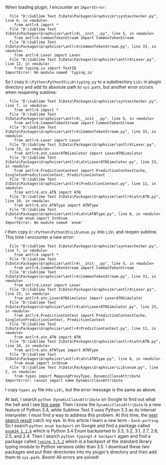 When loading plugin, I encounter an `ImportError`:

```
  File "D:\Sublime Text 3\Data\Packages\Graphvizer\syntaxchecker.py", line 6, in <module>
    from antlr4 import *
  File "D:\Sublime Text 3\Data\Packages\Graphvizer\antlr4\__init__.py", line 5, in <module>
    from antlr4.CommonTokenStream import CommonTokenStream
  File "D:\Sublime Text 3\Data\Packages\Graphvizer\antlr4\CommonTokenStream.py", line 33, in <module>
    from antlr4.Lexer import Lexer
  File "D:\Sublime Text 3\Data\Packages\Graphvizer\antlr4\Lexer.py", line 12, in <module>
    from typing.io import TextIO
ImportError: No module named 'typing.io'
```

So I copy `D:\Python\Python35\Lib\typing.py` to a subdirectory `Lib\` in plugin directory and add its absolute path to `sys.path`, but another error occurs when reopening sublime:

```
  File "D:\Sublime Text 3\Data\Packages\Graphvizer\syntaxchecker.py", line 7, in <module>
    from antlr4 import *
  File "D:\Sublime Text 3\Data\Packages\Graphvizer\antlr4\__init__.py", line 5, in <module>
    from antlr4.CommonTokenStream import CommonTokenStream
  File "D:\Sublime Text 3\Data\Packages\Graphvizer\antlr4\CommonTokenStream.py", line 33, in <module>
    from antlr4.Lexer import Lexer
  File "D:\Sublime Text 3\Data\Packages\Graphvizer\antlr4\Lexer.py", line 15, in <module>
    from antlr4.atn.LexerATNSimulator import LexerATNSimulator
  File "D:\Sublime Text 3\Data\Packages\Graphvizer\antlr4\atn\LexerATNSimulator.py", line 23, in <module>
    from antlr4.PredictionContext import PredictionContextCache, SingletonPredictionContext, PredictionContext
  File "D:\Sublime Text 3\Data\Packages\Graphvizer\antlr4\PredictionContext.py", line 11, in <module>
    from antlr4.atn.ATN import ATN
  File "D:\Sublime Text 3\Data\Packages\Graphvizer\antlr4\atn\ATN.py", line 10, in <module>
    from antlr4.atn.ATNType import ATNType
  File "D:\Sublime Text 3\Data\Packages\Graphvizer\antlr4\atn\ATNType.py", line 6, in <module>
    from enum import IntEnum
ImportError: No module named 'enum'
```

I then copy `D:\Python\Python35\Lib\enum.py` into `Lib\` and reopen sublime. This time I encounter a new error:

```
  File "D:\Sublime Text 3\Data\Packages\Graphvizer\syntaxchecker.py", line 7, in <module>
    from antlr4 import *
  File "D:\Sublime Text 3\Data\Packages\Graphvizer\antlr4\__init__.py", line 5, in <module>
    from antlr4.CommonTokenStream import CommonTokenStream
  File "D:\Sublime Text 3\Data\Packages\Graphvizer\antlr4\CommonTokenStream.py", line 33, in <module>
    from antlr4.Lexer import Lexer
  File "D:\Sublime Text 3\Data\Packages\Graphvizer\antlr4\Lexer.py", line 15, in <module>
    from antlr4.atn.LexerATNSimulator import LexerATNSimulator
  File "D:\Sublime Text 3\Data\Packages\Graphvizer\antlr4\atn\LexerATNSimulator.py", line 23, in <module>
    from antlr4.PredictionContext import PredictionContextCache, SingletonPredictionContext, PredictionContext
  File "D:\Sublime Text 3\Data\Packages\Graphvizer\antlr4\PredictionContext.py", line 11, in <module>
    from antlr4.atn.ATN import ATN
  File "D:\Sublime Text 3\Data\Packages\Graphvizer\antlr4\atn\ATN.py", line 10, in <module>
    from antlr4.atn.ATNType import ATNType
  File "D:\Sublime Text 3\Data\Packages\Graphvizer\antlr4\atn\ATNType.py", line 6, in <module>
    from enum import IntEnum
  File "D:\Sublime Text 3\Data\Packages\Graphvizer\Lib\enum.py", line 2, in <module>
    from types import MappingProxyType, DynamicClassAttribute
ImportError: cannot import name DynamicClassAttribute
```

I copy `types.py` file into `Lib\`, but the error message is the same as above.

At last, I search `python DynamicClassAttribute` on Google to find out what the hell and I see [this page](https://docs.python.org/3/library/types.html). Then I know the `DynamicClassAttribute` is a new feature of Python 3.4, while Sublime Text 3 uses Python 3.3 as its internal interpreter. I must find a way to address this problem. At this time, the [next search result](https://gist.github.com/med-merchise/1aba8c66045b104ec419b58451286868) catch my eye. In this article I learn a new term - `back-porting`. So I search `python enum backport` on Google and find a package called [`enum34 1.1.6`](https://pypi.python.org/pypi/enum34) which is Python 3.4 Enum backported to 3.3, 3.2, 3.1, 2.7, 2.6, 2.5, and 2.4. Then I search `python typing3.4 backport` again and find a package called [`typing 3.5.2`](https://pypi.python.org/pypi/typing/3.5.2) which is a backport of the standard library typing module to Python versions older than 3.5. I download these two packages and put their directories into my plugin's directory and then add them to `sys.path`. Boom! All errors are solved!
